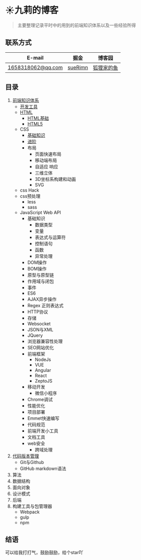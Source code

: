 # :sunny:九莉的博客
> 主要整理记录平时中的用到的前端知识体系以及一些经验所得
## 联系方式
E-mail | 掘金 | 博客园
------------ | ------- | ------
1658318062@qq.com | [sueRimn](https://juejin.im/user/5ac449906fb9a028b92d59d1) | [狐狸家的鱼](https://www.cnblogs.com/suRimn)
## 目录
1. [前端知识体系](./前端知识体系)
    * [开发工具](./前端知识体系/开发工具.md) 
    * [HTML](./前端知识体系/HTML)
      * [HTML基础](./前端知识体系/HTML/HTML基础.md)
      * [HTML5](./前端知识体系/HTML/HTML5.md)
    * CSS
      * [基础知识](./前端知识体系/css/css基础.md)
      * [进阶](./前端知识体系/css/css3.md)
      * 布局
        * 页面快速布局 
        * 移动端布局 
        * 自适应 响应 
        * 三维立体 
        * 3D坐标系构建和动画 
        * SVG  
     * css Hack 
     * css预处理
        * less 
        * sass
     * JavaScript Web API
         * 基础知识
            * 数据类型
            * 变量
            * 表达式与运算符
            * 控制语句
            * 函数
            * 异常处理
       * DOM操作
       * BOM操作
       * 原型与原型链
       * 作用域与闭包
       * 事件
       * ES6
       * AJAX异步操作
       * Regex 正则表达式
       * HTTP协议
       * 存储
       * Websocket
       * JSON与XML
       * JQuery
       * 浏览器兼容性处理
       * SEO网站优化
       * 前端框架  
         * NodeJs
         * VUE
         * Angular
         * React 
         * ZeptoJS 
       * 移动开发
         * 微信小程序
       * Chrome调试
       * 性能优化
       * 项目部署
       * Emmet快速编写
       * 代码规范
       * 前端开发小工具
       * 文档工具
       * web安全 
         * 跨域处理
2. [代码版本管理]()
    * Git与Github 
    * GitHub markdown语法
3. 算法
4. 数据结构
5. 面向对象
6. 设计模式
7. 后端
8. 构建工具与包管理器
    * Webpack
    * gulp
    * npm
## 结语
 可以给我打打气，鼓励鼓励，给个star吖
